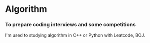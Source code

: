 # Algorithm
### To prepare coding interviews and some competitions
I'm used to studying algorithm in C++ or Python with Leatcode, BOJ.

